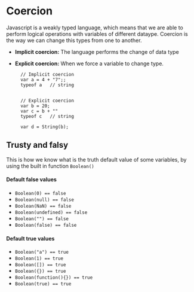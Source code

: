 # Coercion

Javascript is a weakly typed language, which means that we are able to perform logical operations with variables of different dataype. Coercion is the way we can change this types from one to another. 

- **Implicit coercion:** The language performs the change of data type

- **Explicit coercion:** When we force a variable to change type. 

        // Implicit coercion
        var a = 4 + "7";;
        typeof a   // string


        // Explicit coercion
        var b = 20;
        var c = b + ""
        typeof c   // string

        var d = String(b);


## Trusty and falsy
This is how we know what is the truth default value of some variables, by using the built in function `Boolean()`

#### Default false values
- `Boolean(0) == false`
- `Boolean(null) == false`
- `Boolean(NaN) == false`
- `Boolean(undefined) == false`
- `Boolean("") == false`
- `Boolean(false) == false`

#### Default true values
- `Boolean("a") == true`
- `Boolean(1) == true`
- `Boolean([]) == true`
- `Boolean({}) == true`
- `Boolean(function(){}) == true`
- `Boolean(true) == true`